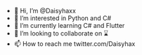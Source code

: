 - 👋 Hi, I’m @Daisyhaxx
- 👀 I’m interested in Python and C#
- 🌱 I’m currently learning C# and Flutter
- 💞️ I’m looking to collaborate on ⌛
- 📫 How to reach me twitter.com/Daisyhax

<!---
Daisyhaxx/Daisyhaxx is a ✨ special ✨ repository because its `README.md` (this file) appears on your GitHub profile.
You can click the Preview link to take a look at your changes.
--->
